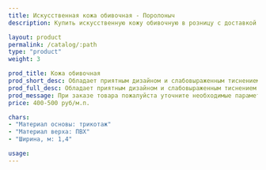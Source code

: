 ```yaml
---
title: Искусственная кожа обивочная - Поролоныч
description: Купить искусственную кожу обивочную в розницу с доставкой по Москве.

layout: product
permalink: /catalog/:path
type: "product"
weight: 3

prod_title: Кожа обивочная
prod_short_desc: Обладает приятным дизайном и слабовыраженным тиснением. Высокая прочность и износостойкость.
prod_full_desc: Обладает приятным дизайном и слабовыраженным тиснением. Высокая прочность и износостойкость.
prod_message: При заказе товара пожалуйста уточните необходимые параметры (цвет и количество).
price: 400-500 руб/м.п.

chars:
- "Материал основы: трикотаж"
- "Материал верха: ПВХ"
- "Ширина, м: 1,4"

usage:
---
```


